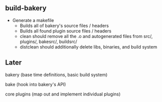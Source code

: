 
## build-bakery

* Generate a makefile
    * Builds all of bakery's source files / headers
    * Builds all found plugin source files / headers
    * clean should remove all the .o and autogenerated files from src/,
      plugins/, bakesrc/, buildsrc/
    * distclean should additionally delete libs, binaries, and build system

## Later

bakery (base time definitions, basic build system)

bake (hook into bakery's API)

core plugins (map out and implement individual plugins)

